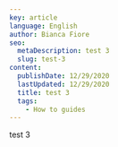 ```yaml
---
key: article
language: English
author: Bianca Fiore
seo:
  metaDescription: test 3
  slug: test-3
content:
  publishDate: 12/29/2020
  lastUpdated: 12/29/2020
  title: test 3
  tags:
    - How to guides
---
```

test 3